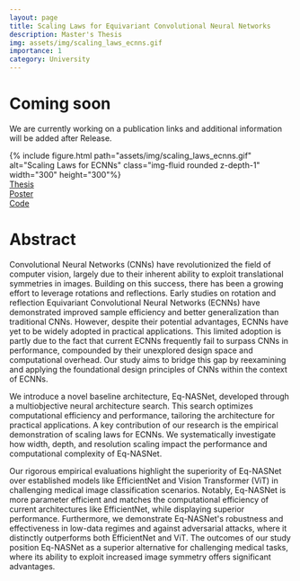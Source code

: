 ```yaml
---
layout: page
title: Scaling Laws for Equivariant Convolutional Neural Networks
description: Master's Thesis
img: assets/img/scaling_laws_ecnns.gif
importance: 1
category: University
---
```

# Coming soon
We are currently working on a publication links and additional information will be added after Release. 

<!-- Thesis image and description -->
<div class="row justify-content-center">
    <div class="col-auto">
        {% include figure.html path="assets/img/scaling_laws_ecnns.gif" alt="Scaling Laws for ECNNs" class="img-fluid rounded z-depth-1" width="300" height="300"%}
    </div>
</div>
<!-- Download buttons -->
<div class="row mt-4 justify-content-center">
    <div class=".col-sm">
        <a href="path_to_thesis" class="btn btn-primary">
            <i class="fa fa-download"></i> Thesis
        </a>
    </div>
    <div class=".col-sm">
        <a href="path_to_poster" class="btn btn-primary">
            <i class="fa fa-download"></i> Poster
        </a>
    </div>
    <div class=".col-sm">
        <a href="path_to_code" class="btn btn-primary">
            <i class="fa fa-code"></i> Code
        </a>
    </div>
</div>

# Abstract

Convolutional Neural Networks (CNNs) have revolutionized the field of computer vision, largely due to their inherent ability to exploit translational symmetries in images. Building on this success, there has been a growing effort to leverage rotations and reflections. Early studies on rotation and reflection Equivariant Convolutional Neural Networks (ECNNs) have demonstrated improved sample efficiency and better generalization than traditional CNNs. However, despite their potential advantages, ECNNs have yet to be widely adopted in practical applications. This limited adoption is partly due to the fact that current ECNNs frequently fail to surpass CNNs in performance, compounded by their unexplored design space and computational overhead. Our study aims to bridge this gap by reexamining and applying the foundational design principles of CNNs within the context of ECNNs.

We introduce a novel baseline architecture, Eq-NASNet, developed through a multiobjective neural architecture search. This search optimizes computational efficiency and performance, tailoring the architecture for practical applications. A key contribution of our research is the empirical demonstration of scaling laws for ECNNs. We systematically investigate how width, depth, and resolution scaling impact the performance and computational complexity of Eq-NASNet.

Our rigorous empirical evaluations highlight the superiority of Eq-NASNet over established models like EfficientNet and Vision Transformer (ViT) in challenging medical image classification scenarios. Notably, Eq-NASNet is more parameter efficient and matches the computational efficiency of current architectures like EfficientNet, while displaying superior performance. Furthermore, we demonstrate Eq-NASNet's robustness and effectiveness in low-data regimes and against adversarial attacks, where it distinctly outperforms both EfficientNet and ViT. The outcomes of our study position Eq-NASNet as a superior alternative for challenging medical tasks, where its ability to exploit increased image symmetry offers significant advantages.








